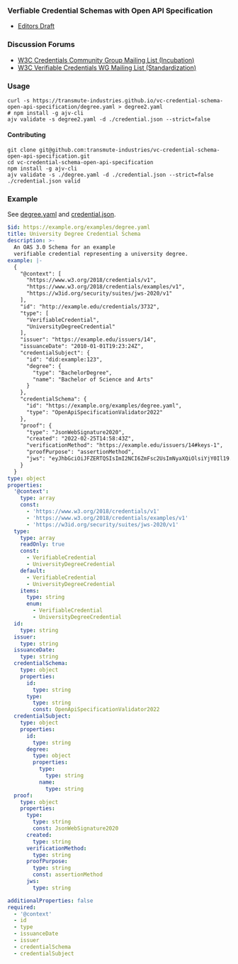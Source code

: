 ### Verfiable Credential Schemas with Open API Specification

- [Editors Draft](https://transmute-industries.github.io/vc-credential-schema-open-api-specification/)

### Discussion Forums
* [W3C Credentials Community Group Mailing List (Incubation)](https://lists.w3.org/Archives/Public/public-credentials/)
* [W3C Verifiable Credentials WG Mailing List (Standardization)](https://lists.w3.org/Archives/Public/public-vc-wg/)

### Usage

```shell
curl -s https://transmute-industries.github.io/vc-credential-schema-open-api-specification/degree.yaml > degree2.yaml
# npm install -g ajv-cli
ajv validate -s degree2.yaml -d ./credential.json --strict=false
```

#### Contributing

```
git clone git@github.com:transmute-industries/vc-credential-schema-open-api-specification.git
cd vc-credential-schema-open-api-specification
npm install -g ajv-cli
ajv validate -s ./degree.yaml -d ./credential.json --strict=false
./credential.json valid
```



### Example

See [degree.yaml](degree.yaml) and [credential.json](credential.json).

```yaml
$id: https://example.org/examples/degree.yaml
title: University Degree Credential Schema
description: >-
  An OAS 3.0 Schema for an example 
  verifiable credential representing a university degree.
example: |-
  {
    "@context": [
      "https://www.w3.org/2018/credentials/v1",
      "https://www.w3.org/2018/credentials/examples/v1",
      "https://w3id.org/security/suites/jws-2020/v1"
    ],
    "id": "http://example.edu/credentials/3732",
    "type": [
      "VerifiableCredential",
      "UniversityDegreeCredential"
    ],
    "issuer": "https://example.edu/issuers/14",
    "issuanceDate": "2010-01-01T19:23:24Z",
    "credentialSubject": {
      "id": "did:example:123",
      "degree": {
        "type": "BachelorDegree",
        "name": "Bachelor of Science and Arts"
      }
    },
    "credentialSchema": {
      "id": "https://example.org/examples/degree.yaml",
      "type": "OpenApiSpecificationValidator2022"
    },
    "proof": {
      "type": "JsonWebSignature2020",
      "created": "2022-02-25T14:58:43Z",
      "verificationMethod": "https://example.edu/issuers/14#keys-1",
      "proofPurpose": "assertionMethod",
      "jws": "eyJhbGciOiJFZERTQSIsImI2NCI6ZmFsc2UsImNyaXQiOlsiYjY0Il19..MJ5GwWRMsadCyLNXU_flgJtsS32584MydBxBuygps_cM0sbU3abTEOMyUvmLNcKOwOBE1MfDoB1_YY425W3sAg",
    }
  }
type: object
properties:
  '@context':
    type: array
    const:
      - 'https://www.w3.org/2018/credentials/v1'
      - 'https://www.w3.org/2018/credentials/examples/v1'
      - 'https://w3id.org/security/suites/jws-2020/v1'
  type:
    type: array
    readOnly: true
    const:
      - VerifiableCredential
      - UniversityDegreeCredential
    default:
      - VerifiableCredential
      - UniversityDegreeCredential
    items:
      type: string
      enum:
        - VerifiableCredential
        - UniversityDegreeCredential
  id:
    type: string
  issuer:
    type: string
  issuanceDate:
    type: string
  credentialSchema:
    type: object
    properties:
      id:
        type: string
      type:
        type: string
        const: OpenApiSpecificationValidator2022
  credentialSubject:
    type: object
    properties:
      id:
        type: string
      degree:
        type: object
        properties:
          type: 
            type: string
          name:
            type: string
  proof:
    type: object
    properties:
      type:
        type: string
        const: JsonWebSignature2020
      created:
        type: string
      verificationMethod:
        type: string
      proofPurpose:
        type: string
        const: assertionMethod
      jws:
        type: string

additionalProperties: false
required:
  - '@context'
  - id
  - type
  - issuanceDate
  - issuer
  - credentialSchema
  - credentialSubject    
```

